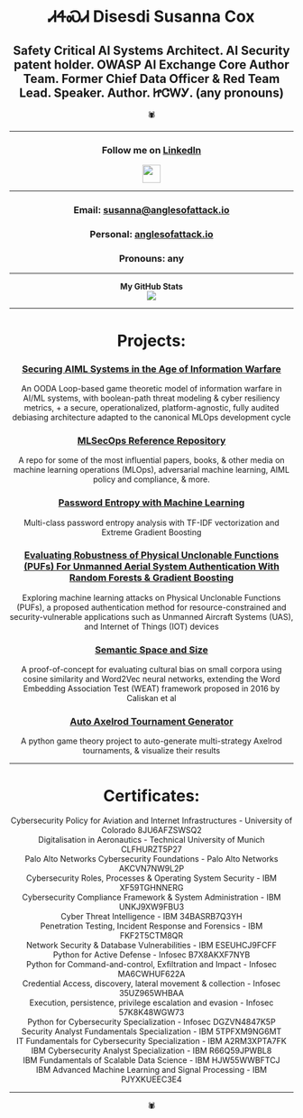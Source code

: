 # <div align="center">ᏗᏎᏍᏗ Disesdi Susanna Cox</div>

## <div align="center">Safety Critical AI Systems Architect. AI Security patent holder. OWASP AI Exchange Core Author Team. Former Chief Data Officer & Red Team Lead. Speaker. Author. ᏥᏣᎳᎩ. (any pronouns) </div>

<div align="center">🕷</div>

-------
  
### <div align="center">Follow me on [LinkedIn](https://www.linkedin.com/in/disesdi/)</div>
  
  <div align="center"><a href="https://www.linkedin.com/in/disesdi" target="_blank" rel="noreferrer"><img src="https://raw.githubusercontent.com/danielcranney/readme-generator/main/public/icons/socials/linkedin.svg" width="32" height="32" /></a></div>

-------

### <div align="center">Email: susanna@anglesofattack.io</div>

### <div align="center">Personal: [anglesofattack.io](https://anglesofattack.io)</div>

### <div align="center">Pronouns: any</div>
 
-------
  
<div align="center"><b>My GitHub Stats</b></div>

<div align="center"><a href="http://www.github.com/disesdi"><img src="https://github-readme-streak-stats.herokuapp.com/?user=disesdi&stroke=ffffff&background=1c1917&ring=ec4899&fire=ec4899&currStreakNum=ffffff&currStreakLabel=ec4899&sideNums=ffffff&sideLabels=ffffff&dates=ffffff&hide_border=true" /></a></div>
  
-------

# <div align="center">Projects:</div>


### <div align="center">[Securing AIML Systems in the Age of Information Warfare](https://anglesofattack.io/Securing_AIML_Systems_in_IW_Cox.pdf)</div>

<div align="center">An OODA Loop-based game theoretic model of information warfare in AI/ML systems, with boolean-path threat modeling & cyber resiliency metrics, + a secure, operationalized, platform-agnostic, fully audited debiasing architecture adapted to the canonical MLOps development cycle</div>
  
### <div align="center">[MLSecOps Reference Repository](https://github.com/disesdi/mlsecops_references)</div>

<div align="center">A repo for some of the most influential papers, books, & other media on machine learning operations (MLOps), adversarial machine learning, AIML policy and compliance, & more.</div>

### <div align="center">[Password Entropy with Machine Learning](https://github.com/disesdi/password_entropy_with_machine_learning)</div>

<div align="center">Multi-class password entropy analysis with TF-IDF vectorization and Extreme Gradient Boosting</div>

### <div align="center">[Evaluating Robustness of Physical Unclonable Functions (PUFs) For Unmanned Aerial System Authentication With Random Forests & Gradient Boosting](https://github.com/disesdi/pufs)</div>

<div align="center">Exploring machine learning attacks on Physical Unclonable Functions (PUFs), a proposed authentication method for resource-constrained and security-vulnerable applications such as Unmanned Aircraft Systems (UAS), and Internet of Things (IOT) devices</div>
  
### <div align="center">[Semantic Space and Size](https://github.com/disesdi/semantic_space_and_size)</div>

<div align="center">A proof-of-concept for evaluating cultural bias on small corpora using cosine similarity and Word2Vec neural networks, extending the Word Embedding Association Test (WEAT) framework proposed in 2016 by Caliskan et al</div>
  
### <div align="center">[Auto Axelrod Tournament Generator](https://github.com/disesdi/auto_axelrod)</div>

<div align="center">A python game theory project to auto-generate multi-strategy Axelrod tournaments, & visualize their results</div>

-------

# <div align="center">Certificates:</div>


<div align="center">Cybersecurity Policy for Aviation and Internet Infrastructures - University of Colorado 8JU6AFZSWSQ2</div> 

<div align="center">Digitalisation in Aeronautics - Technical University of Munich CLFHURZT5P27</div> 

<div align="center">Palo Alto Networks Cybersecurity Foundations - Palo Alto Networks AKCVN7NW9L2P</div> 

<div align="center">Cybersecurity Roles, Processes & Operating System Security - IBM XF59TGHNNERG</div> 

<div align="center">Cybersecurity Compliance Framework & System Administration - IBM UNKJ9XW9FBU3</div> 

<div align="center">Cyber Threat Intelligence - IBM 34BASRB7Q3YH</div> 

<div align="center">Penetration Testing, Incident Response and Forensics - IBM FKF2T5CTM8QR</div> 

<div align="center">Network Security & Database Vulnerabilities - IBM ESEUHCJ9FCFF</div> 

<div align="center">Python for Active Defense - Infosec B7X8AKXF7NYB</div> 

<div align="center">Python for Command-and-control, Exfiltration and Impact - Infosec MA6CWHUF622A</div> 

<div align="center">Credential Access, discovery, lateral movement & collection - Infosec 35UZ965WHBAA</div> 

<div align="center">Execution, persistence, privilege escalation and evasion - Infosec 57K8K48WGW73</div> 

<div align="center">Python for Cybersecurity Specialization - Infosec DGZVN4847K5P</div> 

<div align="center">Security Analyst Fundamentals Specialization - IBM 5TPFXM9NG6MT</div> 

<div align="center">IT Fundamentals for Cybersecurity Specialization - IBM A2RM3XPTA7FK</div> 

<div align="center">IBM Cybersecurity Analyst Specialization - IBM R66Q59JPWBL8</div> 

<div align="center">IBM Fundamentals of Scalable Data Science - IBM HJW55WWBFTCJ</div> 

<div align="center">IBM Advanced Machine Learning and Signal Processing - IBM PJYXKUEEC3E4</div>

-------

<div align="center">🕷</div>
